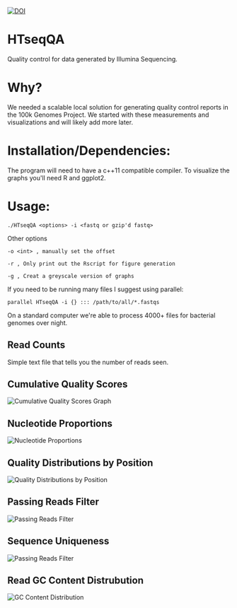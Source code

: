 

[![DOI](https://zenodo.org/badge/11062/dylanstorey/HTseqQA.svg)](http://dx.doi.org/10.5281/zenodo.16281)


HTseqQA
=======
Quality control for data generated by Illumina Sequencing. 

Why?
=======
We needed a scalable local solution for generating quality control reports in the 100k Genomes Project.
We started with these measurements and visualizations and will likely add more later.

Installation/Dependencies:
==========================
The program will need to have a c++11 compatible compiler. To visualize the graphs you'll need R and ggplot2. 

Usage:
=======

`./HTseqQA <options> -i <fastq or gzip'd fastq> `

Other options

`-o <int> , manually set the offset`

`-r , Only print out the Rscript for figure generation`

`-g , Creat a greyscale version of graphs`

If you need to be running many files I suggest using parallel:

`parallel HTseqQA -i {} ::: /path/to/all/*.fastqs`

On a standard computer we're able to process 4000+ files for bacterial genomes over night. 

Read Counts
-----------
Simple text file that tells you the number of reads seen.

Cumulative Quality Scores
--------------------------
![Cumulative Quality Scores Graph](https://github.com/dylanstorey/HTseqQA/blob/master/documentation/test.cqs.png)

Nucleotide Proportions
---------------------------
![Nucleotide Proportions](https://github.com/dylanstorey/HTseqQA/blob/master/documentation/test.ntbps.png)

Quality Distributions by Position
----------------------------------
![Quality Distributions by Position](https://github.com/dylanstorey/HTseqQA/blob/master/documentation/test.qdbs.png)

Passing Reads Filter
--------------------
![Passing Reads Filter](https://github.com/dylanstorey/HTseqQA/blob/master/documentation/test.prf.png)

Sequence Uniqueness
--------------------
![Passing Reads Filter](https://github.com/dylanstorey/HTseqQA/blob/master/documentation/test.novelty.png)

Read GC Content Distrubution
----------------------------
![GC Content Distribution](https://github.com/dylanstorey/HTseqQA/blob/master/documentation/test.gcdist.png)
